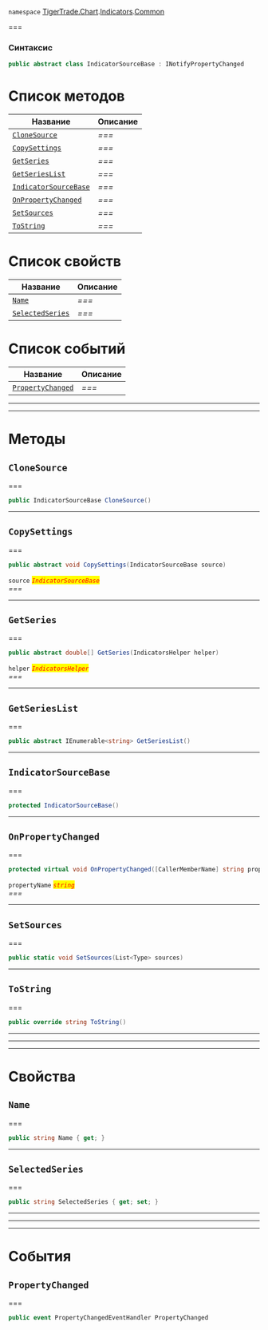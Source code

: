 
`namespace` [TigerTrade.Chart](../../../TigerTrade.Chart.md).[Indicators](../../../TigerTrade.Chart/Indicators.md).[Common](../../../TigerTrade.Chart/Indicators/Common.md)


===

### Синтаксис
```csharp
public abstract class IndicatorSourceBase : INotifyPropertyChanged
```


# Список методов
| Название | Описание |
| --- | --- |
| [`CloneSource`](#method-clonesource) | *===* |
| [`CopySettings`](#method-copysettings) | *===* |
| [`GetSeries`](#method-getseries) | *===* |
| [`GetSeriesList`](#method-getserieslist) | *===* |
| [`IndicatorSourceBase`](#method-indicatorsourcebase) | *===* |
| [`OnPropertyChanged`](#method-onpropertychanged) | *===* |
| [`SetSources`](#method-setsources) | *===* |
| [`ToString`](#method-tostring) | *===* |

# Список свойств
| Название | Описание |
| --- | --- |
| [`Name`](#property-name) | *===* |
| [`SelectedSeries`](#property-selectedseries) | *===* |

# Список событий
| Название | Описание |
| --- | --- |
| [`PropertyChanged`](#event-propertychanged) | *===* |





***  
***  
# Методы

## `CloneSource`<a href="method-clonesource" id="method-clonesource"></a>
===
```csharp
public IndicatorSourceBase CloneSource()
```

***  

## `CopySettings`<a href="method-copysettings" id="method-copysettings"></a>
===
```csharp
public abstract void CopySettings(IndicatorSourceBase source)
```

`source` <mark style="color:red;">*`IndicatorSourceBase`*</mark>  
 *===*  


***  

## `GetSeries`<a href="method-getseries" id="method-getseries"></a>
===
```csharp
public abstract double[] GetSeries(IndicatorsHelper helper)
```
`helper` <mark style="color:red;">*`IndicatorsHelper`*</mark>  
 *===*  


***  

## `GetSeriesList`<a href="method-getserieslist" id="method-getserieslist"></a>
===
```csharp
public abstract IEnumerable<string> GetSeriesList()
```

***  

## `IndicatorSourceBase`<a href="method-indicatorsourcebase" id="method-indicatorsourcebase"></a>
===
```csharp
protected IndicatorSourceBase()
```

***  

## `OnPropertyChanged`<a href="method-onpropertychanged" id="method-onpropertychanged"></a>
===
```csharp
protected virtual void OnPropertyChanged([CallerMemberName] string propertyName = null)
```

`propertyName` <mark style="color:red;">*`string`*</mark>  
 *===*  


***  

## `SetSources`<a href="method-setsources" id="method-setsources"></a>
===
```csharp
public static void SetSources(List<Type> sources)
```

***  

## `ToString`<a href="method-tostring" id="method-tostring"></a>
===
```csharp
public override string ToString()
```

***  
***  
 ***  
# Свойства

## `Name`<a href="property-name" id="property-name"></a>
===
```csharp
public string Name { get; }
```  
***

## `SelectedSeries`<a href="property-selectedseries" id="property-selectedseries"></a>
===
```csharp
public string SelectedSeries { get; set; }
```  
***
***  
 ***  
# События

## `PropertyChanged`<a href="event-propertychanged" id="event-propertychanged"></a>
===

```csharp
public event PropertyChangedEventHandler PropertyChanged
```

